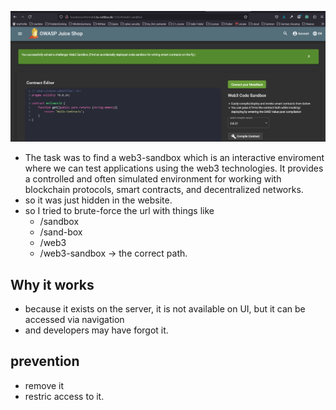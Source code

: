 ![alt text](image-17.png)
* The task was to find a web3-sandbox which is an interactive enviroment where we can test applications using the web3 technologies. It provides a controlled and often simulated environment for working with blockchain protocols, smart contracts, and decentralized networks.
* so it was just hidden in the website.
* so I tried to brute-force the url with things like 
  * /sandbox
  * /sand-box
  * /web3
  * /web3-sandbox -> the correct path.
  

## Why it works
* because it exists on the server, it is not available on UI, but it can be accessed via navigation
* and developers may have forgot it.

## prevention
* remove it
* restric access to it. 